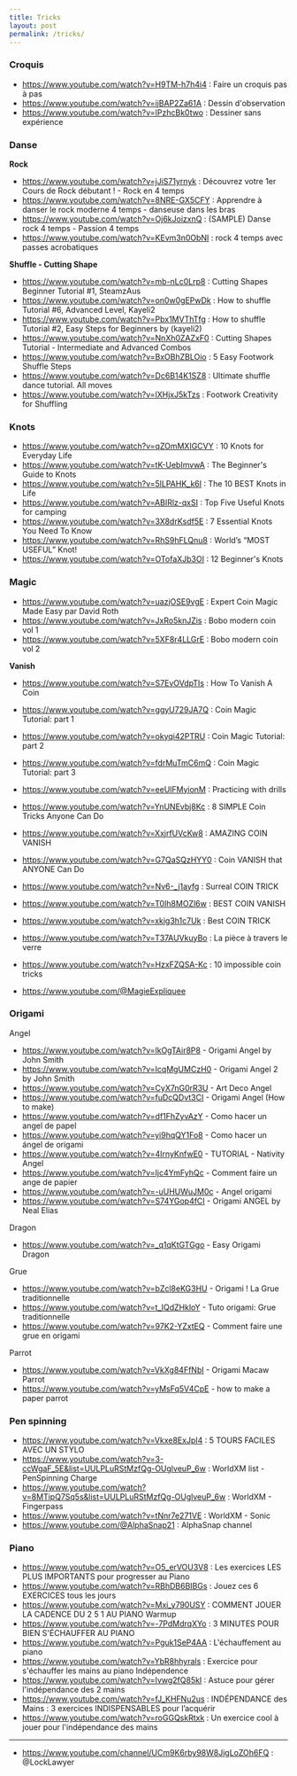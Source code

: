 ```yaml
---
title: Tricks
layout: post
permalink: /tricks/
---
```


### Croquis

- https://www.youtube.com/watch?v=H9TM-h7h4i4 : Faire un croquis pas à pas
- https://www.youtube.com/watch?v=ijBAP2Za61A : Dessin d'observation
- https://www.youtube.com/watch?v=IPzhcBk0two : Dessiner sans expérience

### Danse 

**Rock**   
- https://www.youtube.com/watch?v=jJiS71yrnyk : Découvrez votre 1er Cours de Rock débutant ! - Rock en 4 temps
- https://www.youtube.com/watch?v=8NRE-GX5CFY : Apprendre à danser le rock moderne 4 temps - danseuse dans les bras
- https://www.youtube.com/watch?v=Oj6kJoizxnQ : (SAMPLE) Danse rock 4 temps - Passion 4 temps
- https://www.youtube.com/watch?v=KEvm3n0ObNI : rock 4 temps avec passes acrobatiques

**Shuffle - Cutting Shape**  
- https://www.youtube.com/watch?v=mb-nLc0Lrp8 : Cutting Shapes Beginner Tutorial #1, SteamzAus
- https://www.youtube.com/watch?v=on0w0gEPwDk : How to shuffle Tutorial #6, Advanced Level, Kayeli2
- https://www.youtube.com/watch?v=Pbx1MVThTfg : How to shuffle Tutorial #2, Easy Steps for Beginners by (kayeli2)
- https://www.youtube.com/watch?v=NnXh0ZAZxF0 : Cutting Shapes Tutorial - Intermediate and Advanced Combos
- https://www.youtube.com/watch?v=BxOBhZBLOio : 5 Easy Footwork Shuffle Steps
- https://www.youtube.com/watch?v=Dc6B14K1SZ8 : Ultimate shuffle dance tutorial. All moves
- https://www.youtube.com/watch?v=lXHjxJ5kTzs : Footwork Creativity for Shuffling

### Knots

- https://www.youtube.com/watch?v=qZOmMXIGCVY : 10 Knots for Everyday Life
- https://www.youtube.com/watch?v=tK-UebImvwA : The Beginner's Guide to Knots
- https://www.youtube.com/watch?v=5lLPAHK_k6I : The 10 BEST Knots in Life
- https://www.youtube.com/watch?v=ABIRlz-qxSI : Top Five Useful Knots for camping
- https://www.youtube.com/watch?v=3X8drKsdf5E : 7 Essential Knots You Need To Know
- https://www.youtube.com/watch?v=RhS9hFLQnu8 : World’s “MOST USEFUL” Knot!
- https://www.youtube.com/watch?v=OTofaXJb3OI : 12 Beginner's Knots

### Magic

- https://www.youtube.com/watch?v=uazjOSE9vgE : Expert Coin Magic Made Easy par David Roth
- https://www.youtube.com/watch?v=JxRo5knJZis : Bobo modern coin vol 1
- https://www.youtube.com/watch?v=5XF8r4LLGrE : Bobo modern coin vol 2

**Vanish**   
- https://www.youtube.com/watch?v=S7EvOVdpTIs : How To Vanish A Coin
- https://www.youtube.com/watch?v=ggyU729JA7Q : Coin Magic Tutorial: part 1
- https://www.youtube.com/watch?v=okyqi42PTRU : Coin Magic Tutorial: part 2
- https://www.youtube.com/watch?v=fdrMuTmC6mQ : Coin Magic Tutorial: part 3
- https://www.youtube.com/watch?v=eeUlFMyionM : Practicing with drills

- https://www.youtube.com/watch?v=YnUNEvbj8Kc : 8 SIMPLE Coin Tricks Anyone Can Do
- https://www.youtube.com/watch?v=XxjrfUVcKw8 : AMAZING COIN VANISH
- https://www.youtube.com/watch?v=G7QaSQzHYY0 : Coin VANISH that ANYONE Can Do
- https://www.youtube.com/watch?v=Nv6-_j1ayfg : Surreal COIN TRICK
- https://www.youtube.com/watch?v=T0Ih8MOZl6w : BEST COIN VANISH
- https://www.youtube.com/watch?v=xkig3h1c7Uk : Best COIN TRICK
- https://www.youtube.com/watch?v=T37AUVkuyBo : La pièce à travers le verre
- https://www.youtube.com/watch?v=HzxFZQSA-Kc : 10 impossible coin tricks

- https://www.youtube.com/@MagieExpliquee

### Origami

Angel
- https://www.youtube.com/watch?v=lkOgTAir8P8 - Origami Angel by John Smith
- https://www.youtube.com/watch?v=IcqMgUMCzH0 - Origami Angel 2 by John Smith
- https://www.youtube.com/watch?v=CyX7nG0rR3U - Art Deco Angel
- https://www.youtube.com/watch?v=fuDcQDvt3CI - Origami Angel (How to make)
- https://www.youtube.com/watch?v=df1FhZyvAzY - Como hacer un angel de papel
- https://www.youtube.com/watch?v=yi9hqQY1Fo8 - Como hacer un ángel de origami
- https://www.youtube.com/watch?v=4IrnyKnfwE0 - TUTORIAL - Nativity Angel
- https://www.youtube.com/watch?v=Ijc4YmFyhQc - Comment faire un ange de papier
- https://www.youtube.com/watch?v=-uUHUWuJM0c - Angel origami
- https://www.youtube.com/watch?v=S74YGop4fCI - Origami ANGEL by Neal Elias

Dragon
- https://www.youtube.com/watch?v=_q1qKtGTGgo - Easy Origami Dragon

Grue
- https://www.youtube.com/watch?v=bZcl8eKG3HU - Origami ! La Grue traditionnelle
- https://www.youtube.com/watch?v=t_IQdZHkloY - Tuto origami: Grue traditionnelle
- https://www.youtube.com/watch?v=97K2-YZxtEQ - Comment faire une grue en origami

Parrot
- https://www.youtube.com/watch?v=VkXg84FfNbI - Origami Macaw Parrot
- https://www.youtube.com/watch?v=yMsFq5V4CpE - how to make a paper parrot

### Pen spinning

- https://www.youtube.com/watch?v=Vkxe8ExJpI4 : 5 TOURS FACILES AVEC UN STYLO
- https://www.youtube.com/watch?v=3-ccWgaF_5E&list=UULPLuRStMzfQg-OUglveuP_6w : WorldXM list - PenSpinning Charge
- https://www.youtube.com/watch?v=8MTipQ7Sq5s&list=UULPLuRStMzfQg-OUglveuP_6w : WorldXM - Fingerpass
- https://www.youtube.com/watch?v=tNnr7e271VE : WorldXM - Sonic
- https://www.youtube.com/@AlphaSnap21 : AlphaSnap channel

### Piano

- https://www.youtube.com/watch?v=O5_erVOU3V8 : Les exercices LES PLUS IMPORTANTS pour progresser au Piano
- https://www.youtube.com/watch?v=RBhDB6BIBGs : Jouez ces 6 EXERCICES tous les jours
- https://www.youtube.com/watch?v=Mxi_y790USY : COMMENT JOUER LA CADENCE DU 2 5 1 AU PIANO
Warmup
- https://www.youtube.com/watch?v=-7PdMdrqXYo : 3 MINUTES POUR BIEN S'ÉCHAUFFER AU PIANO
- https://www.youtube.com/watch?v=Pguk1SeP4AA : L'échauffement au piano
- https://www.youtube.com/watch?v=YbR8hhyrals : Exercice pour s'échauffer les mains au piano
Indépendence
- https://www.youtube.com/watch?v=Ivwg2fQ85kI : Astuce pour gérer l'indépendance des 2 mains
- https://www.youtube.com/watch?v=fJ_KHFNu2us : INDÉPENDANCE des Mains : 3 exercices INDISPENSABLES pour l’acquérir
- https://www.youtube.com/watch?v=roGGQskRtxk : Un exercice cool à jouer pour l'indépendance des mains

---
- https://www.youtube.com/channel/UCm9K6rby98W8JigLoZOh6FQ : @LockLawyer
